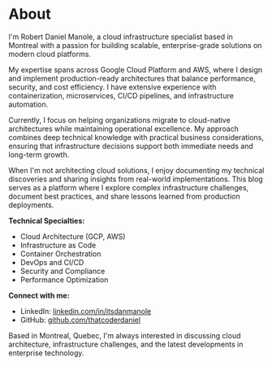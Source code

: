# About

I'm Robert Daniel Manole, a cloud infrastructure specialist based in Montreal with a passion for building scalable, enterprise-grade solutions on modern cloud platforms.

My expertise spans across Google Cloud Platform and AWS, where I design and implement production-ready architectures that balance performance, security, and cost efficiency. I have extensive experience with containerization, microservices, CI/CD pipelines, and infrastructure automation.

Currently, I focus on helping organizations migrate to cloud-native architectures while maintaining operational excellence. My approach combines deep technical knowledge with practical business considerations, ensuring that infrastructure decisions support both immediate needs and long-term growth.

When I'm not architecting cloud solutions, I enjoy documenting my technical discoveries and sharing insights from real-world implementations. This blog serves as a platform where I explore complex infrastructure challenges, document best practices, and share lessons learned from production deployments.

**Technical Specialties:**
- Cloud Architecture (GCP, AWS)
- Infrastructure as Code
- Container Orchestration
- DevOps and CI/CD
- Security and Compliance
- Performance Optimization

**Connect with me:**
- LinkedIn: [linkedin.com/in/itsdanmanole](https://linkedin.com/in/itsdanmanole)
- GitHub: [github.com/thatcoderdaniel](https://github.com/thatcoderdaniel)

Based in Montreal, Quebec, I'm always interested in discussing cloud architecture, infrastructure challenges, and the latest developments in enterprise technology.
